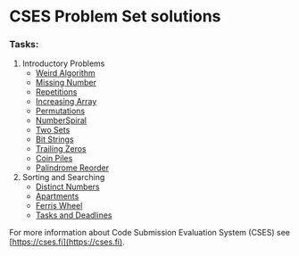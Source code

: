 # CSES Problem Set solutions

### Tasks:
1. Introductory Problems
   * [Weird Algorithm](./WeirdAlgorithm) 
   * [Missing Number](./MissingNumber)
   * [Repetitions](./Repetitions)
   * [Increasing Array](./IncreasingArray)
   * [Permutations](./Permutations)
   * [NumberSpiral](./NumberSpiral)
   * [Two Sets](./TwoSets)
   * [Bit Strings](./BitStrings)
   * [Trailing Zeros](./TrailingZeros)
   * [Coin Piles](./CoinPiles)
   * [Palindrome Reorder](./PalindromeReorder)
2. Sorting and Searching
   * [Distinct Numbers](./DistinctNumbers)
   * [Apartments](./Apartments)
   * [Ferris Wheel](./FerrisWheel)
   * [Tasks and Deadlines](./TasksAndDeadlines)

For more information about Code Submission Evaluation System (CSES)
see [https://cses.fi](https://cses.fi). 

